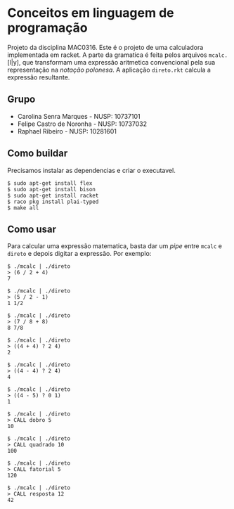 # Conceitos em linguagem de programação

Projeto da disciplina MAC0316. Este é o projeto de uma calculadora implementada em racket. A parte da gramatica é feita pelos arquivos `mcalc.`[l|y], que transformam uma expressão aritmetica convencional pela sua representação na *notação polonesa*. A aplicação `direto.rkt` calcula a expressão resultante.

## Grupo

- Carolina Senra Marques - NUSP: 10737101
- Felipe Castro de Noronha - NUSP: 10737032
- Raphael Ribeiro - NUSP: 10281601

## Como buildar

Precisamos instalar as dependencias e criar o executavel.

```terminal
$ sudo apt-get install flex
$ sudo apt-get install bison
$ sudo apt-get install racket
$ raco pkg install plai-typed
$ make all
```

## Como usar

Para calcular uma expressão matematica, basta dar um *pipe* entre `mcalc` e `direto` e depois digitar a expressão. Por exemplo:

```terminal
$ ./mcalc | ./direto
> (6 / 2 + 4)
7

$ ./mcalc | ./direto
> (5 / 2 - 1)
1 1/2

$ ./mcalc | ./direto
> (7 / 8 + 8)
8 7/8

$ ./mcalc | ./direto
> ((4 + 4) ? 2 4)
2

$ ./mcalc | ./direto
> ((4 - 4) ? 2 4)
4

$ ./mcalc | ./direto
> ((4 - 5) ? 0 1)
1

$ ./mcalc | ./direto
> CALL dobro 5
10

$ ./mcalc | ./direto
> CALL quadrado 10
100

$ ./mcalc | ./direto
> CALL fatorial 5
120

$ ./mcalc | ./direto
> CALL resposta 12
42

```
